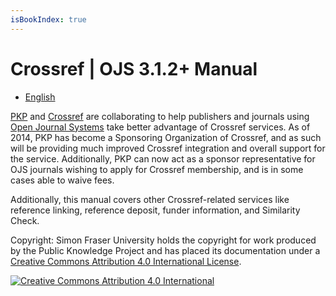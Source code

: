 ```yaml
---
isBookIndex: true
---
```

# Crossref | OJS 3.1.2+ Manual

* [English](en/)

[PKP](http://pkp.sfu.ca) and [Crossref](http://www.crossref.org/) are collaborating to help publishers and journals using [Open Journal Systems](https://pkp.sfu.ca/ojs/) take better advantage of Crossref services. As of 2014, PKP has become a Sponsoring Organization of Crossref, and as such will be providing much improved Crossref integration and overall support for the service. Additionally, PKP can now act as a sponsor representative for OJS journals wishing to apply for Crossref membership, and is in some cases able to waive fees.

Additionally, this manual covers other Crossref-related services like reference linking, reference deposit, funder information, and Similarity Check.

Copyright: Simon Fraser University holds the copyright for work produced by the Public Knowledge Project and has placed its documentation under a [Creative Commons Attribution 4.0 International License](http://creativecommons.org/licenses/by/4.0/).

[![](https://i.creativecommons.org/l/by/4.0/88x31.png "Creative Commons Attribution 4.0 International")](http://creativecommons.org/licenses/by/4.0/)
